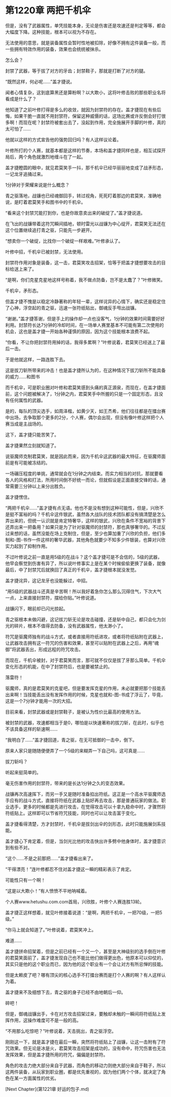 # 第1220章 两把千机伞

但是，没有了武器属性，单凭技能本身，无论是伤害还是攻速还是判定等等，都会大幅度下降。这种技能，根本可以视为不存在。

无法使用的意思，就是装备属性会暂时性地被扣除，好像不拥有这件装备一般，而一些拥有特效作用的装备，效果也会统统被抹杀。

怎么会？

封禁了武器，等于拔了对方的牙齿；封禁鞋子，那就是打断了对方的腿。

“既然这样，何必呢……”盖才捷说。

闻者心情复杂，这到底算黑还是算粉啊？以大欺小，这将叶修击败的那些职业名将看成是什么了？

他知道了之前叶修打得是多么的收敛，就因为封禁符的存在。盖才捷现在有些后悔，如果干脆一直就不用封禁符，保留这种威慑的话，这场比赛或许反倒会好打很多啊！而现在呢？封禁符被套出去了，没起到作用，完全施展开手脚的叶修，真的太可怕了……

他就以这样的方式宣告他的强势回归吗？有人这样议论着。

叶修所打的个人赛，就基本都是这样的节奏，本场和盖才捷同样也是，相互试探开局后，两个角色就激烈地缠斗在了一起。

盖才捷瞪圆的眼中，就见君莫笑手一抖，那千机伞已经华丽丽地变成了战矛形态，一记龙牙追捅过来。

1分钟对于荣耀来说是什么概念？

青之驱落地，战镰也已经魂御回手，转过视角，死死盯着那边的君莫笑，准确地说，是盯着君莫笑手和图书中的千机伞。

“看来这个封禁咒能打到你，也是你故意卖出来的破绽了。”盖才捷说道。

在飞出的战镰带着这符咒瞬间插地，顿时雷光以战镰为中心绽开，君莫笑无法还在这个位置继续追打青之驱，只能先一步避开。

“想卖你一个破绽，比找你一个破绽一样艰难。”叶修承认了。

叶修中招，千机伞已被封禁，无法使用。

封禁符作用对象是装备，这一击，君莫笑攻击招架，恰等于把盖才捷想要攻击的目标给送上来了。

“是啊，你们克星克星地这样号称着，我不做点防备，岂不是太蠢了？”叶修微笑。

千机伞，矛形态。

但盖才捷不愧是以稳定冷静著称的年轻一辈，这样诧异的心情下，确实还是稳定住了心神，浮空起的青之驱，迅速一张符纸贴出，御魂反手甩出战镰。

“谢谢。”盖才捷答谢，但是手上的操作却一点也没客气，1分钟的效果时间需要好好利用。封禁符长达7分钟的冷却时间，在一场单人赛里基本不可能有第二次使用的机会，这也是盖才捷一开始各种谨慎的原因，因为这个技能根本浪费不起。

“你看，不让你把封禁符用掉的话，我得多累啊？”叶修说着，君莫笑已经送上了最后一击。

于是他就这样，一路连胜下去。

这是拔刀斩所带来的冲击！也是盖才捷所认为的，在这种情况下拔刀斩所不能具备的威力……和图书

而千机伞，可是职业圈对叶修和君莫笑感到头痛的真正源泉，而现在，在盖才捷面前，这个问题被解决了，1分钟之内，君莫笑手中所握的只是一个固定形态，且没有任何属性的武器。

是的，每队的顶尖选手，如周泽楷，如黄少天，如王杰希，他们往往都是在擂台赛中出场，去争取那个更多的2分，个人赛，偶尔会出现，但没有像叶修这样把个人赛当成是主战场的。

这下，盖才捷只能苦笑了。

盖才捷果然立刻就知道了。

说驱魔师克制君莫笑，就是因此而来，因为千机伞这武器的最大特征，在驱魔师面前是有可能被冻结的。

一场碾压程度的单挑，通常就会在1分钟之内结束。而实力相当的对抗，那就要看各人的风格和打法，所用时间倒不好统一而论，但就假设是正面直接交锋的话，通常需要三分钟以上来分出胜负。

盖才捷愣住。

“两把千机伞……”盖才捷有点无语。他也不是没有想到这种可能性，但是，兴欣不是挺不富裕的吗？千机伞这件银武，虽然各大战队的技术团队都没有搞清楚是怎么弄出来的，但统一认识就是肯定特奢华，这样的银武，兴欣在条件不宽裕的背景下还弄出来一把备用？如果只是为了针对驱魔师的封禁符，那也真够奢华的。不过反过来想的话，虽然没能在场上克制住，但是，至少也算加重了兴欣的负担，他们多制和-图-书作一件这样的奢华武器，其他角色就要少不知多少件银装，也算对兴欣实力起到了抑制作用。

不过叶修说之前一直是用5级的在战斗？这个盖才捷可是不会信的，5级的武器，他早会察觉到伤害有异了，所以说叶修事实上是在某个时候偷偷更换了装备，就像最后，中了封禁咒后就换回了真正的千机伞，盖才捷根本就没发觉。

盖才捷诧异，这记龙牙也没能躲过，中招。

“用5级的武器战斗还真是辛苦啊！所以我好着急你怎么那么沉得住气，下次大气一点，上来直接封禁符，摆给你贴。”叶修说道。

战镰闪下，眼前却已闪光掠起。

青之驱根本未做闪避，这记拔刀斩无论是攻击碰撞，还是斩中自己，都只会化为剑光的碎片，根本不值得去防备，没有武器属性，他太渺小了。

符咒是驱魔师独有的战斗方式，或者直接用符纸进攻，或者将符纸贴附在武器上，让武器攻击拥有这一符咒的伤害和效果，甚至可以贴附在武器上之后，再用“魂御”将武器丢出，形成远程的符咒攻击。

而现在，千机伞被封，对于君莫笑而言，那可就不仅仅是拔了牙那么简单。千机伞变化形态的机能，在中了封禁符后，也是要被禁止的。

落雷符！

驱魔师，真的是君莫笑的克星吧，但是要发挥克星的作用，未必就要把那个技能丢出来啊！当技能丢出没有发挥作用的时候，克星也就和-图-书成了浮云了，毕竟，这是一个7分钟才能用一次的大招。

目前来看，封禁武器或是封禁鞋子，是被认为性价比最高的使用方法。

被封禁的武器，攻速都相当于是0，哪怕是以快速著称的拔刀斩，在此时，似乎也不该具备这样的斩速啊……

“我明白了……”盖才捷回道，青之驱，在无可抵御的一击中，倒下。

原来人家只是随随便便弄了一个5级的来糊弄一下自己吗，这可真是……

拔刀斩吗？

听起来挺简单的。

毫无伤害作用的封禁符，带来的是长达1分钟之久的变态效果。

战镰再次高速挥下，而另一手又是随时准备掐出符纸。这正是一个高水平驱魔师选手应有的战斗方式，直接将符纸在武器上贴好再去攻击，那是普通玩家的做法。职业选手，更多的时候都是先进行攻击，在觉得攻击可以十拿九稳命中时，才骤然将符纸贴上。这样即可以节省符咒技能，同时也可以让攻击富于变化。

盖才捷看得清楚，方才封禁时，千机伞是拔剑出伞的剑形态，此时只能施展剑系技能。

盖才捷心下肯定着，但是，当剑光比他的攻击快出许多劈中他身体时，盖才捷意识到有些不对。

“这个……不是之前那把……”盖才捷看出来了。

“干得漂亮！”连叶修都忍不住对盖才捷这一瞬的精彩表示了肯定。

可能性只有一个啊！

“这是以大欺小！”有人愤愤不平地呐喊着。

个人赛www.hetushu.com.com首局，兴欣胜，叶修个人赛连胜13轮。

盖才捷正这样想着，就见叶修接着说道：“是啊，两把千机伞，一把70级，一把5级。”

“你马上就会知道了。”叶修说着，君莫笑冲上。

难道……

盖才捷拼命招架着，但是之前已经有一个又一个，甚至是大神级别的选手倒在叶修的君莫笑面前了，盖才捷发现自己也不能比他们做得更出色，他原本可以仰仗的，其实只是他的这个职业而已，因为他的这个职业有一个会让对方有所忌惮的技能。

但是太赖皮了吧？哪有顶尖的核心选手不打擂台赛而是打个人赛的啊？有人这样认为着。

盖才捷来不及细想下去，青之驱的身子已经不由地朝后一仰。

碎吧！

但是，御魂战镰出手，卡在对方攻击招架过来，要触却未触的一瞬间将符纸贴上发挥作用，这操作难度可不是一般的高。

“不用那么吃惊吧？”叶修说着，天击挑出，青之驱浮空。

刚刚这一下，就是盖才捷在最后一瞬，突然将符纸贴上了战镰，让这一击附有了符咒效果。但无论是冰是火，君莫笑攻击招架是成功的，没有命中，符咒伤害也无法发挥效果，但是盖才捷所用的符咒，偏偏是封禁符。

角色的攻击力绝大部分来自于武器，而角色的移动力则绝大部分来自于鞋子，所以这两件装备，从玩家到职业圈，都是优先重视的，因为他们两个个体，就决定了角色在某一方面属性的优劣。



[Next Chapter](第1221章 好运的包子.md)